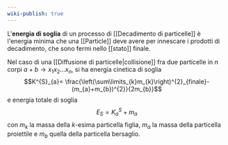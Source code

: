 ```yaml
---
wiki-publish: true
---
```

L'**energia di soglia** di un processo di [[Decadimento di particelle]] è l'energia minima che una [[Particle]] deve avere per innescare i prodotti di decadimento, che sono fermi nello [[stato]] finale.

Nel caso di una [[Diffusione di particelle|collisione]] fra due particelle in $n$ corpi $a+b \rightarrow x_{1}x_{2}\ldots x_{n}$, si ha energia cinetica di soglia
$$K^{S}_{a}= \frac{\left(\sum\limits_{k}m_{k}\right)^{2}_{finale}-(m_{a}+m_{b})^{2}}{2m_{b}}$$
e energia totale di soglia
$$E_{S}=K_{a}^{S}+m_{a}$$
con $m_{k}$ la massa della $k$-esima particella figlia, $m_{a}$ la massa della particella proiettile e $m_{b}$ quella della particella bersaglio.